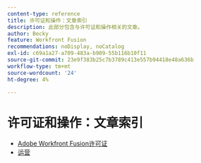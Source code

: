 ```yaml
---
content-type: reference
title: 许可证和操作：文章索引
description: 此部分包含与许可证和操作相关的文章。
author: Becky
feature: Workfront Fusion
recommendations: noDisplay, noCatalog
exl-id: c69a1a27-a709-483a-b909-55b116b10f11
source-git-commit: 23e9f383b25c7b3789c413e557b94418e48a636b
workflow-type: tm+mt
source-wordcount: '24'
ht-degree: 4%

---
```


# 许可证和操作：文章索引

* [Adobe Workfront Fusion许可证](/help/workfront-fusion/set-up-and-manage-workfront-fusion/licensing-operations-overview/license-automation-vs-integration.md)
* [运营](/help/workfront-fusion/set-up-and-manage-workfront-fusion/licensing-operations-overview/operations-in-workfront-fusion.md)
